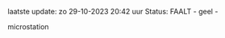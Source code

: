 laatste update: 
zo 29-10-2023 20:42   uur 
Status: FAALT - geel - 
<div class="service Y">microstation</div>